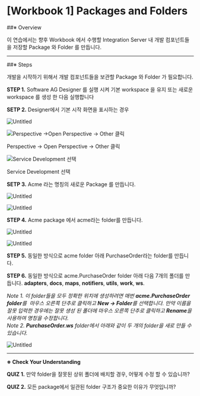 # [Workbook 1] Packages and Folders

##※ Overview

이 연습에서는 향후 Workbook 에서 수행할 Integration Server 내 개발 컴포넌트들을 저장할 Package 와 Folder 를 만듭니다.

---

##※ Steps


개발을 시작하기 위해서 개발 컴포넌트들을 보관할 Package 와 Folder 가 필요합니다.

**STEP 1.** Software AG Designer 를 실행 시켜 기본 workspace 을 유지 또는 새로운 workspace 를 생성 한 다음 실행합니다

**SETP 2.** Designer에서 기본 시작 화면을 표시하는 경우


![Untitled](%5BWorkbook%201%5D%20Packages%20and%20Folders%20a9de6bc1f42049a79e829dda34f176e7/Untitled.png)

![Perspective →Open Perspective → Other 클릭](%5BWorkbook%201%5D%20Packages%20and%20Folders%20a9de6bc1f42049a79e829dda34f176e7/Untitled%201.png)

Perspective → Open Perspective → Other 클릭




![Service Development 선택](%5BWorkbook%201%5D%20Packages%20and%20Folders%20a9de6bc1f42049a79e829dda34f176e7/Untitled%202.png)

Service Development 선택




**SETP 3.** Acme 라는 명칭의 새로운 Package 를 만듭니다.

![Untitled](%5BWorkbook%201%5D%20Packages%20and%20Folders%20a9de6bc1f42049a79e829dda34f176e7/Untitled%203.png)

![Untitled](%5BWorkbook%201%5D%20Packages%20and%20Folders%20a9de6bc1f42049a79e829dda34f176e7/Untitled%204.png)




**STEP 4.** Acme package 에서 acme라는 folder를 만듭니다.

![Untitled](%5BWorkbook%201%5D%20Packages%20and%20Folders%20a9de6bc1f42049a79e829dda34f176e7/Untitled%205.png)

![Untitled](%5BWorkbook%201%5D%20Packages%20and%20Folders%20a9de6bc1f42049a79e829dda34f176e7/Untitled%206.png)




**STEP 5.** 동일한 방식으로 acme folder 아래 PurchaseOrder라는 folder를 만듭니다.



**STEP 6.** 동일한 방식으로 acme.PurchaseOrder folder 아래 다음 7개의 폴더를 만듭니다.
   **adapters**, **docs**, **maps**, **notifiers**, **utils**, **work**, **ws**.


*Note 1. 이 folder들을 모두 정확한 위치에 생성하려면 매번 **acme.PurchaseOrder folder**를  마우스 오른쪽 단추로 클릭하고 **New -> Folder**를 선택합니다. 만약 이름을 잘못 입력한 경우에는 잘못 생성 된 폴더에 마우스 오른쪽 단추로 클릭하고 **Rename**을 사용하여 명칭을 수정합니다.*    
*Note 2. **PurchaseOrder.ws** folder에서 아래와 같이 두 개의 folder을 새로 만들 수 있습니다.*

![Untitled](%5BWorkbook%201%5D%20Packages%20and%20Folders%20a9de6bc1f42049a79e829dda34f176e7/Untitled%207.png)


---


**※ Check Your Understanding**

**QUIZ 1.** 만약 folder을 잘못된 상위 폴더에 배치할 경우, 어떻게 수정 할 수 있습니까?


**QUIZ 2.** 모든 package에서 일관된 folder 구조가 중요한 이유가 무엇입니까?
